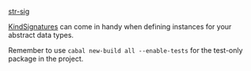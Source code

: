 [str-sig](http://next.hackage.haskell.org:8080/package/str-sig)

[KindSignatures](https://downloads.haskell.org/~ghc/latest/docs/html/users_guide/glasgow_exts.html#ghc-flag--XKindSignatures) can come in handy when defining instances for your abstract data types.

Remember to use `cabal new-build all --enable-tests` for the test-only package in the project.
